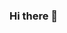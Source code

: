 ### Hi there 👋

<!--
I continue my studies on embedded systems. I am currently working on electronic components and PCB designs, C, Assembly and robotic coding.
-->
